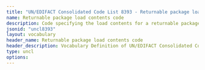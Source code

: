 ```yaml
---
title: "UN/EDIFACT Consolidated Code List 8393 - Returnable package load contents code (20B) JSON-LD Vocabulary"
name: Returnable package load contents code
description: Code specifying the load contents for a returnable package.
jsonid: "uncl8393"
layout: vocabulary
header_name: Returnable package load contents code
header_description: Vocabulary Definition of UN/EDIFACT Consolidated Code List 8393 - Returnable package load contents code (20B) semantics in HTML format. JSON-LD format is available at [uncl8393.jsonld](/vocabulary/uncl8393.jsonld)
type: uncl
options:
---
```

